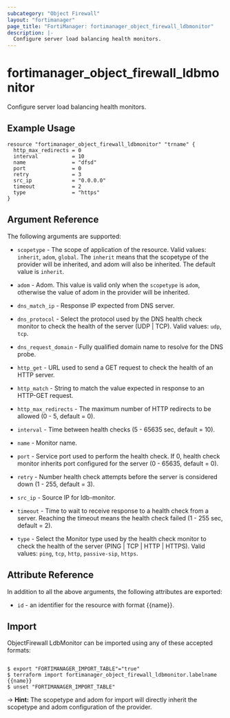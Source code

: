 ```yaml
---
subcategory: "Object Firewall"
layout: "fortimanager"
page_title: "FortiManager: fortimanager_object_firewall_ldbmonitor"
description: |-
  Configure server load balancing health monitors.
---
```


# fortimanager_object_firewall_ldbmonitor
Configure server load balancing health monitors.

## Example Usage

```hcl
resource "fortimanager_object_firewall_ldbmonitor" "trname" {
  http_max_redirects = 0
  interval           = 10
  name               = "dfsd"
  port               = 0
  retry              = 3
  src_ip             = "0.0.0.0"
  timeout            = 2
  type               = "https"
}
```

## Argument Reference


The following arguments are supported:

* `scopetype` - The scope of application of the resource. Valid values: `inherit`, `adom`, `global`. The `inherit` means that the scopetype of the provider will be inherited, and adom will also be inherited. The default value is `inherit`.
* `adom` - Adom. This value is valid only when the `scopetype` is `adom`, otherwise the value of adom in the provider will be inherited.

* `dns_match_ip` - Response IP expected from DNS server.
* `dns_protocol` - Select the protocol used by the DNS health check monitor to check the health of the server (UDP | TCP). Valid values: `udp`, `tcp`.

* `dns_request_domain` - Fully qualified domain name to resolve for the DNS probe.
* `http_get` - URL used to send a GET request to check the health of an HTTP server.
* `http_match` - String to match the value expected in response to an HTTP-GET request.
* `http_max_redirects` - The maximum number of HTTP redirects to be allowed (0 - 5, default = 0).
* `interval` - Time between health checks (5 - 65635 sec, default = 10).
* `name` - Monitor name.
* `port` - Service port used to perform the health check. If 0, health check monitor inherits port configured for the server (0 - 65635, default = 0).
* `retry` - Number health check attempts before the server is considered down (1 - 255, default = 3).
* `src_ip` - Source IP for ldb-monitor.
* `timeout` - Time to wait to receive response to a health check from a server. Reaching the timeout means the health check failed (1 - 255 sec, default = 2).
* `type` - Select the Monitor type used by the health check monitor to check the health of the server (PING | TCP | HTTP | HTTPS). Valid values: `ping`, `tcp`, `http`, `passive-sip`, `https`.



## Attribute Reference

In addition to all the above arguments, the following attributes are exported:
* `id` - an identifier for the resource with format {{name}}.

## Import

ObjectFirewall LdbMonitor can be imported using any of these accepted formats:
```

$ export "FORTIMANAGER_IMPORT_TABLE"="true"
$ terraform import fortimanager_object_firewall_ldbmonitor.labelname {{name}}
$ unset "FORTIMANAGER_IMPORT_TABLE"
```
-> **Hint:** The scopetype and adom for import will directly inherit the scopetype and adom configuration of the provider.
